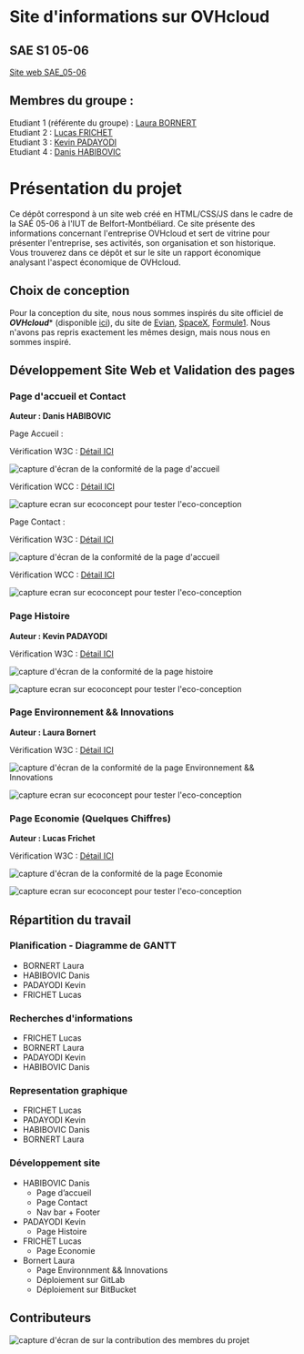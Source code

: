 # Site d'informations sur OVHcloud  

## SAE S1 05-06

[Site web SAE_05-06](https://laura1726.github.io/SAE-1.05-06/)

## Membres du groupe :

Etudiant 1 (référente du groupe) :  [Laura BORNERT](mailto:laura.bornert@edu.univ-fcomte.fr?subject=SAE_1_05_06)  
Etudiant 2 : [Lucas FRICHET](mailto:lucas.frichet02@edu.univ-fcomte.fr?subject=SAE_1_05_06)   
Etudiant 3 : [Kevin PADAYODI](mailto:kevin.padayodi@edu.univ-fcomte.fr?subject=SAE_1_05_06)  
Etudiant 4 : [Danis HABIBOVIC](mailto:danis.habibovic@edu.univ-fcomte.fr?subject=SAE_1_05_06)   

# Présentation du projet

Ce dépôt correspond à un site web créé en HTML/CSS/JS dans le cadre de la SAÉ 05-06 à l'IUT de Belfort-Montbéliard. Ce site présente des informations concernant l'entreprise OVHcloud et sert de vitrine pour présenter l'entreprise, ses activités, son organisation et son historique. Vous trouverez dans ce dépôt et sur le site un rapport économique analysant l'aspect économique de OVHcloud.

## Choix de conception  

Pour la conception du site, nous nous sommes inspirés du site officiel de ***OVHcloud**** (disponible [ici](https://www.ovhcloud.com/fr/)), du site de  [Evian](https://www.evian.com/fr/), [SpaceX](https://www.spacex.com), [Formule1](https://gpcanada.ca). Nous n'avons pas repris exactement les mêmes design, mais nous nous en sommes inspiré.

## Développement Site Web et Validation des pages

### Page d'accueil et Contact

**Auteur : Danis HABIBOVIC** 

Page Accueil : 

Vérification W3C : [Détail ICI](https://validator.w3.org/nu/?doc=https%3A%2F%2Flaura1726.github.io%2FSAE-1.05-06%2Findex.html)

![capture d'écran de la conformité de la page d'accueil](doc/W3C_pageAcceuil.png)

Vérification WCC : [Détail ICI](https://www.websitecarbon.com/website/laura1726-github-io-sae-1-05-06-index-html/)

<img src="doc/WCC_pageAcceuil.png" style="width=400px" alt="capture ecran sur ecoconcept pour tester l'eco-conception">

Page Contact : 

Vérification W3C : [Détail ICI](https://validator.w3.org/nu/?doc=https%3A%2F%2Flaura1726.github.io%2FSAE-1.05-06%2Fcontact.html)

![capture d'écran de la conformité de la page d'accueil](doc/W3C_pageContact.png)

Vérification WCC : [Détail ICI](https://www.websitecarbon.com/website/laura1726-github-io-sae-1-05-06-contact-html/)


<img src="doc/WWC_pageContact.png" style="width=400px" alt="capture ecran sur ecoconcept pour tester l'eco-conception">

### Page Histoire

**Auteur : Kevin PADAYODI**  

Vérification W3C : [Détail ICI]()

![capture d'écran de la conformité de la page histoire]()


<img src="doc/" style="width=400px" alt="capture ecran sur ecoconcept pour tester l'eco-conception">


### Page Environnement && Innovations

**Auteur : Laura Bornert**  

Vérification W3C : [Détail ICI](https://validator.w3.org/nu/?doc=https%3A%2F%2Flaura1726.github.io%2FSAE-1.05-06%2Fenvironnement.html)

![capture d'écran de la conformité de la page Environnement && Innovations](doc/W3C_pageEnvironnement.png)


<img src="doc/EcoConcept_pageEnvironnement.png" style="width=400px" alt="capture ecran sur ecoconcept pour tester l'eco-conception">


### Page Economie (Quelques Chiffres)

**Auteur : Lucas Frichet** 

Vérification W3C : [Détail ICI](https://validator.w3.org/nu/?doc=https%3A%2F%2Flaura1726.github.io%2FSAE-1.05-06%2Feconomie.html)

![capture d'écran de la conformité de la page Economie](doc/W3C_pageEconomie.png)


<img src="doc/EcoIndex_pageEconomie.png" style="width=400px" alt="capture ecran sur ecoconcept pour tester l'eco-conception">


## Répartition du travail

### Planification - Diagramme de GANTT

- BORNERT Laura
- HABIBOVIC Danis
- PADAYODI Kevin
- FRICHET Lucas

### Recherches d'informations

- FRICHET Lucas
- BORNERT Laura
- PADAYODI Kevin
- HABIBOVIC Danis

### Representation graphique

- FRICHET Lucas
- PADAYODI Kevin
- HABIBOVIC Danis
- BORNERT Laura

### Développement site

- HABIBOVIC Danis
  - Page d’accueil
  - Page Contact
  - Nav bar + Footer
- PADAYODI Kevin
  - Page Histoire
- FRICHET Lucas
  - Page Economie
- Bornert Laura
  - Page Environnment && Innovations
  - Déploiement sur GitLab
  - Déploiement sur BitBucket


## Contributeurs

![capture d'écran de sur la contribution des membres du projet](doc/livrable2_contributors.png)
